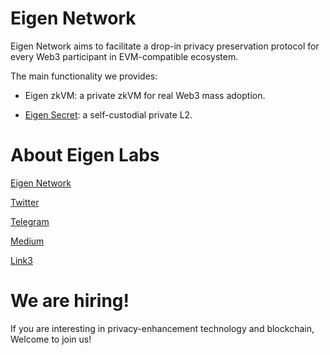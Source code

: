 # Eigen Network

Eigen Network aims to facilitate a drop-in privacy preservation protocol for every Web3 participant in EVM-compatible ecosystem.

The main functionality we provides:

* Eigen zkVM: a private zkVM for real Web3 mass adoption.

* [Eigen Secret](https://0xeigenlabs.github.io/#/docs/secret/overview): a self-custodial private L2.

# About Eigen Labs

[Eigen Network](https://www.eigen.cash/)

[Twitter](https://twitter.com/Eigen_Network)

[Telegram](https://t.me/Eigen_Network)

[Medium](https://eigenlab.medium.com/)

[Link3](https://link3.to/eigen)

# We are hiring!

If you are interesting in privacy-enhancement technology and blockchain, Welcome to join us!
